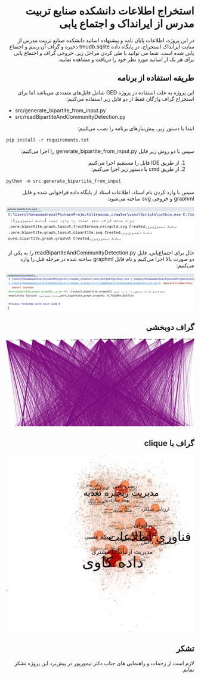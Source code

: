 <div dir="rtl" align="right">

# استخراج اطلاعات دانشکده صنایع تربیت مدرس از ایرانداک و اجتماع یابی
در این پروژه، اطلاعات پایان نامه و پیشنهاده اساتید دانشکده صنایع تربیت مدرس از سایت ایرانداک استخراج، در پایگاه داده tmudb.sqlite ذخیره و گراف آن رسم و اجتماع یابی شده است.
شما می توانید با طی کردن مراحل زیر، خروجی گراف و اجتماع یابی برای هر یک از اساتید مورد نظر خود را دریافت و مشاهده نمایید.

## طریقه استفاده از برنامه

این پروژه به علت استفاده در پروژه GED شامل فایل‌های متعددی می‌باشد اما برای استخراج گراف واژگان فقط از دو فایل زیر استفاده می‌کنیم:
<div  dir="ltr"  align="left">
 
 - src/generate_bipartite_from_input.py
 - src/readBipartiteAndCommunityDetection.py
</div>
ابتدا با دستور زیر، پیش‌نیازهای برنامه را نصب می‌کنیم:

<div  dir="ltr"  align="left">

    pip install -r requirements.txt
</div>

سپس با دو روش زیر فایل generate_bipartite_from_input.py را اجرا می‌کنیم:

 

 1. از طریق IDE فایل را مستقیم اجرا می‌کنیم
 2. از طریق cmd با دستور زیر اجرا می‌کنیم:
 <div  dir="ltr"  align="left">
 
 `python -m src.generate_bipartite_from_input`
 
 </div>





سپس با وارد کردن نام استاد، اطلاعات استاد از پایگاه داده فراخوانی شده و فایل graphml و خروجی svg ساخته می‌شود:

![generate_bipartite_from_input](./assets/project1.PNG)

حال برای اجتماع‌یابی، فایل readBipartiteAndCommunityDetection.py را به یکی از دو صورت بالا اجرا می‌کنیم و نام فایل graphml ساخته شده در مرحله قبل را وارد می‌کنیم:

![readBipartiteAndCommunityDetection](./assets/project2.PNG)
 
 
 ## گراف دوبخشی
 
![bipartite graph](./assets/project.svg)
 
 
## گراف با clique
 
 ![graph with cliques](./assets/remove_cliques.svg)
 
 ## تشکر
 لازم است از زحمات و راهنمایی های جناب دکتر تیمورپور در پیش‌برد این پروژه تشکر نمایم.
